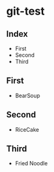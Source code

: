 # git-test

## Index
- First
- Second
- Third


## First
- BearSoup

## Second
- RiceCake

## Third
- Fried Noodle

